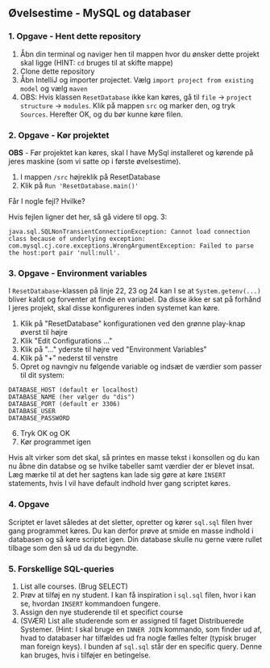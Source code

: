 ## Øvelsestime - MySQL og databaser

### 1. Opgave - Hent dette repository
1. Åbn din terminal og naviger hen til mappen hvor du ønsker dette projekt skal ligge (HINT: `cd` bruges til at skifte mappe)
2. Clone dette repository
3. Åbn IntelliJ  og importer projectet. Vælg `import project from existing model` og vælg `maven`
4. OBS: Hvis klassen `ResetDatabase` ikke kan køres, gå til `file` -> `project structure` -> `modules`. Klik på mappen `src` og marker den, og tryk `Sources`. Herefter OK, og du bør kunne køre filen.  

### 2. Opgave - Kør projektet

**OBS** - Før projektet kan køres, skal I have MySql installeret og kørende på jeres maskine (som vi satte op i første øvelsestime).

1. I mappen `/src` højreklik på ResetDatabase
2. Klik på `Run 'ResetDatabase.main()'`

Får I nogle fejl? Hvilke?

Hvis fejlen ligner det her, så gå videre til opg. 3:
```
java.sql.SQLNonTransientConnectionException: Cannot load connection class because of underlying exception: com.mysql.cj.core.exceptions.WrongArgumentException: Failed to parse the host:port pair 'null:null'.
```
### 3. Opgave - Environment variables
I `ResetDatabase`-klassen på linje 22, 23 og 24 kan I se at `System.getenv(...)` bliver kaldt og forventer
at finde en variabel. Da disse ikke er sat på forhånd I jeres projekt, skal disse konfigureres inden systemet
kan køre.

1. Klik på "ResetDatabase" konfigurationen ved den grønne play-knap øverst til højre
2. Klik "Edit Configurations ..."
3. Klik på "..." yderste til højre ved "Environment Variables"
4. Klik på "+" nederst til venstre
5. Opret og navngiv nu følgende variable og indsæt de værdier som passer til dit system: 
```
DATABASE_HOST (default er localhost)
DATABASE_NAME (her vælger du "dis")
DATABASE_PORT (default er 3306)
DATABASE_USER
DATABASE_PASSWORD
```
6. Tryk OK og OK
7. Kør programmet igen

Hvis alt virker som det skal, så printes en masse tekst i konsollen og du kan nu åbne din databse og se hvilke tabeller
samt værdier der er blevet insat. Læg mærke til at det her sagtens kan lade sig gøre at køre `INSERT` statements, hvis I 
vil have default indhold hver gang scriptet køres.

### 4. Opgave
Scriptet er lavet således at det sletter, opretter og kører `sql.sql` filen hver gang programmet køres. Du kan derfor
prøve at smide en masse indhold i databasen og så køre scriptet igen. Din database skulle nu gerne være rullet tilbage
som den så ud da du begyndte.

### 5. Forskellige SQL-queries
1. List alle courses. (Brug SELECT)
2. Prøv at tilføj en ny student. I kan få inspiration i `sql.sql` filen, hvor i kan se, hvordan `INSERT` kommandoen fungere.
3. Assign den nye studerende til et specifict course 
4. (SVÆR) List alle studerende som er assigned til faget Distribuerede Systemer. (Hint: I skal bruge en `INNER JOIN` kommando, som finder ud af, hvad to databaser har tilfældes ud fra nogle fælles felter (typisk bruger man foreign keys). I bunden af `sql.sql` står der en specific query. Denne kan bruges, hvis i tilføjer en betingelse. 
